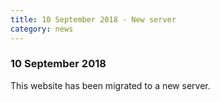 ```yaml
---
title: 10 September 2018 - New server
category: news
---
```


### 10 September 2018

This website has been migrated to a new server.
